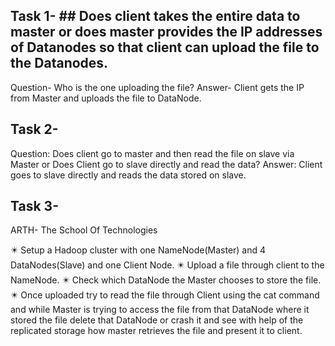 
## Task 1- ## Does client takes the entire data to master or does master provides the IP addresses of Datanodes so that client can upload the file to the Datanodes. 
Question- Who is the one uploading the file?
Answer- Client gets the IP from Master and uploads the file to DataNode.

## Task 2- ##
Question: Does client go to master and then read the file on slave via Master or Does Client go to slave directly and read the data?
Answer: Client goes to slave directly and reads the data stored on slave.

## Task 3- ##
ARTH- The School Of Technologies

✴️ Setup a Hadoop cluster with one NameNode(Master) and 4 DataNodes(Slave) and one Client Node.
✴️ Upload a file through client to the NameNode.
✴️ Check which DataNode the Master chooses to store the file.
✴️ Once uploaded try to read the file through Client using the cat command and while Master is trying to 
access the file from that DataNode where it stored the file delete
 that DataNode  or crash it and see with help of the replicated storage how master retrieves the file and present it to client.


